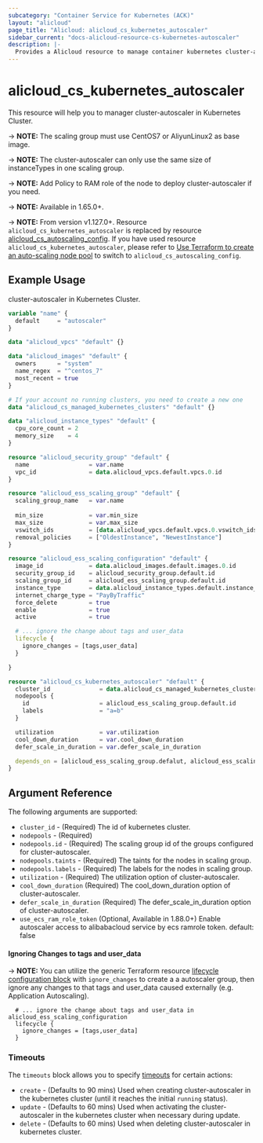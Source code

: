 ```yaml
---
subcategory: "Container Service for Kubernetes (ACK)"
layout: "alicloud"
page_title: "Alicloud: alicloud_cs_kubernetes_autoscaler"
sidebar_current: "docs-alicloud-resource-cs-kubernetes-autoscaler"
description: |-
  Provides a Alicloud resource to manage container kubernetes cluster-autoscaler.
---
```


# alicloud\_cs\_kubernetes\_autoscaler

This resource will help you to manager cluster-autoscaler in Kubernetes Cluster. 

-> **NOTE:** The scaling group must use CentOS7 or AliyunLinux2 as base image.

-> **NOTE:** The cluster-autoscaler can only use the same size of instanceTypes in one scaling group. 

-> **NOTE:** Add Policy to RAM role of the node to deploy cluster-autoscaler if you need.

-> **NOTE:** Available in 1.65.0+.

-> **NOTE:** From version v1.127.0+. Resource `alicloud_cs_kubernetes_autoscaler` is replaced by resource [alicloud_cs_autoscaling_config](https://registry.terraform.io/providers/aliyun/alicloud/latest/docs/resources/cs_autoscaling_config). If you have used resource `alicloud_cs_kubernetes_autoscaler`, please refer to [Use Terraform to create an auto-scaling node pool](https://www.alibabacloud.com/help/doc-detail/197717.htm) to switch to `alicloud_cs_autoscaling_config`.

## Example Usage

cluster-autoscaler in Kubernetes Cluster.

```terraform
variable "name" {
  default     = "autoscaler"
}

data "alicloud_vpcs" "default" {}

data "alicloud_images" "default" {
  owners      = "system"
  name_regex  = "^centos_7"
  most_recent = true
}

# If your account no running clusters, you need to create a new one
data "alicloud_cs_managed_kubernetes_clusters" "default" {}

data "alicloud_instance_types" "default" {
  cpu_core_count = 2
  memory_size    = 4
}

resource "alicloud_security_group" "default" {
  name                 = var.name
  vpc_id               = data.alicloud_vpcs.default.vpcs.0.id
}

resource "alicloud_ess_scaling_group" "default" {
  scaling_group_name   = var.name
  
  min_size             = var.min_size
  max_size             = var.max_size
  vswitch_ids          = [data.alicloud_vpcs.default.vpcs.0.vswitch_ids.0] 
  removal_policies     = ["OldestInstance", "NewestInstance"]
}

resource "alicloud_ess_scaling_configuration" "default" {
  image_id             = data.alicloud_images.default.images.0.id
  security_group_id    = alicloud_security_group.default.id
  scaling_group_id     = alicloud_ess_scaling_group.default.id
  instance_type        = data.alicloud_instance_types.default.instance_types.0.id
  internet_charge_type = "PayByTraffic"
  force_delete         = true
  enable               = true
  active               = true

  # ... ignore the change about tags and user_data
  lifecycle {
    ignore_changes = [tags,user_data]
  }

}

resource "alicloud_cs_kubernetes_autoscaler" "default" {
  cluster_id              = data.alicloud_cs_managed_kubernetes_clusters.default.clusters.0.id
  nodepools {
    id                    = alicloud_ess_scaling_group.default.id
    labels                = "a=b"
  }

  utilization             = var.utilization
  cool_down_duration      = var.cool_down_duration
  defer_scale_in_duration = var.defer_scale_in_duration

  depends_on = [alicloud_ess_scaling_group.defalut, alicloud_ess_scaling_configuration.default]
}
```

## Argument Reference

The following arguments are supported:

* `cluster_id` - (Required) The id of kubernetes cluster.
* `nodepools` - (Required) 
* `nodepools.id` - (Required) The scaling group id of the groups configured for cluster-autoscaler.
* `nodepools.taints` - (Required) The taints for the nodes in scaling group.
* `nodepools.labels` - (Required) The labels for the nodes in scaling group.
* `utilization` - (Required) The utilization option of cluster-autoscaler.
* `cool_down_duration` (Required) The cool_down_duration option of cluster-autoscaler.  
* `defer_scale_in_duration` (Required) The defer_scale_in_duration option of cluster-autoscaler.
* `use_ecs_ram_role_token` (Optional, Available in 1.88.0+) Enable autoscaler access to alibabacloud service by ecs ramrole token. default: false

#### Ignoring Changes to tags and user_data

-> **NOTE:** You can utilize the generic Terraform resource [lifecycle configuration block](https://www.terraform.io/docs/configuration/resources.html) with `ignore_changes` to create a  a autoscaler group, then ignore any changes to that tags and user_data caused externally (e.g. Application Autoscaling).
```
  # ... ignore the change about tags and user_data in alicloud_ess_scaling_configuration
  lifecycle {
    ignore_changes = [tags,user_data]
  }
```

### Timeouts

The `timeouts` block allows you to specify [timeouts](https://www.terraform.io/docs/configuration-0-11/resources.html#timeouts) for certain actions:

* `create` - (Defaults to 90 mins) Used when creating cluster-autoscaler in the kubernetes cluster (until it reaches the initial `running` status). 
* `update` - (Defaults to 60 mins) Used when activating the cluster-autoscaler in the kubernetes cluster when necessary during update.
* `delete` - (Defaults to 60 mins) Used when deleting cluster-autoscaler in kubernetes cluster. 

